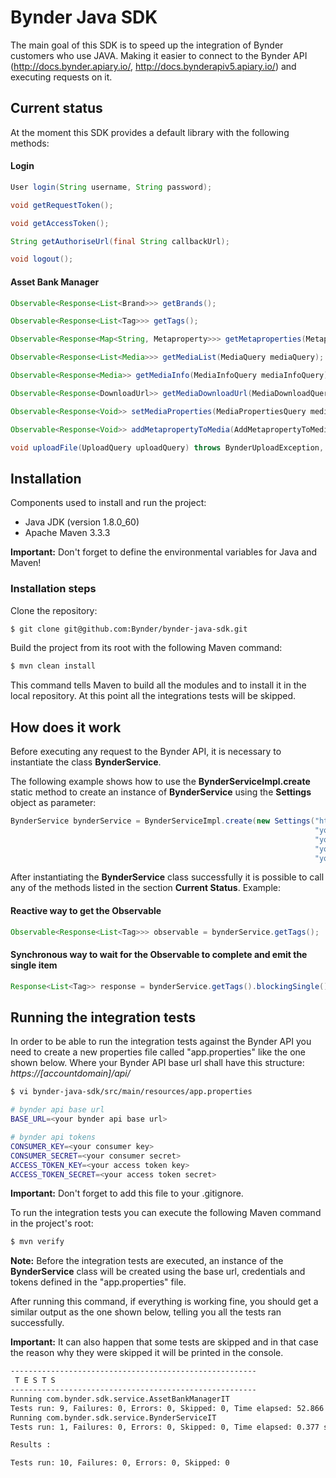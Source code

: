 # Bynder Java SDK

The main goal of this SDK is to speed up the integration of Bynder customers who use JAVA. Making it easier to connect to the Bynder API (http://docs.bynder.apiary.io/, http://docs.bynderapiv5.apiary.io/) and executing requests on it.

## Current status

At the moment this SDK provides a default library with the following methods:

#### Login
```java
User login(String username, String password);

void getRequestToken();

void getAccessToken();

String getAuthoriseUrl(final String callbackUrl);

void logout();
```

#### Asset Bank Manager
```java
Observable<Response<List<Brand>>> getBrands();

Observable<Response<List<Tag>>> getTags();

Observable<Response<Map<String, Metaproperty>>> getMetaproperties(MetapropertyQuery metapropertyQuery);

Observable<Response<List<Media>>> getMediaList(MediaQuery mediaQuery);

Observable<Response<Media>> getMediaInfo(MediaInfoQuery mediaInfoQuery);

Observable<Response<DownloadUrl>> getMediaDownloadUrl(MediaDownloadQuery mediaDownloadQuery);

Observable<Response<Void>> setMediaProperties(MediaPropertiesQuery mediaPropertiesQuery);

Observable<Response<Void>> addMetapropertyToMedia(AddMetapropertyToMediaQuery addMetapropertyToMediaQuery);

void uploadFile(UploadQuery uploadQuery) throws BynderUploadException, IOException, InterruptedException, RuntimeException;
```

## Installation

Components used to install and run the project:
* Java JDK (version 1.8.0_60)
* Apache Maven 3.3.3

<b>Important:</b> Don't forget to define the environmental variables for Java and Maven!

### Installation steps
Clone the repository:
```bash
$ git clone git@github.com:Bynder/bynder-java-sdk.git
```

Build the project from its root with the following Maven command:
```bash
$ mvn clean install
```

This command tells Maven to build all the modules and to install it in the local repository. At this point all the integrations tests will be skipped.

## How does it work
Before executing any request to the Bynder API, it is necessary to instantiate the class <b>BynderService</b>.

The following example shows how to use the <b>BynderServiceImpl.create</b> static method to create an instance of <b>BynderService</b> using the <b>Settings</b> object as parameter:
```java
BynderService bynderService = BynderServiceImpl.create(new Settings("https://example.getbynder.com/api/",
                                                                    "your consumer key",
                                                                    "your consumer secret",
                                                                    "your access token key",
                                                                    "your access token secret"));
```

After instantiating the <b>BynderService</b> class successfully it is possible to call any of the methods listed in the section <b>Current Status</b>. Example:

#### Reactive way to get the Observable
```java
Observable<Response<List<Tag>>> observable = bynderService.getTags();
```

#### Synchronous way to wait for the Observable to complete and emit the single item
```java
Response<List<Tag>> response = bynderService.getTags().blockingSingle();
```

## Running the integration tests

In order to be able to run the integration tests against the Bynder API you need to create a new properties file called "app.properties" like the one shown below. Where your Bynder API base url shall have this structure: <i>https://&#91;accountdomain&#93;/api/</i>
```bash
$ vi bynder-java-sdk/src/main/resources/app.properties

# bynder api base url
BASE_URL=<your bynder api base url>

# bynder api tokens
CONSUMER_KEY=<your consumer key>
CONSUMER_SECRET=<your consumer secret>
ACCESS_TOKEN_KEY=<your access token key>
ACCESS_TOKEN_SECRET=<your access token secret>
```
<b>Important:</b> Don't forget to add this file to your .gitignore.

To run the integration tests you can execute the following Maven command in the project's root:
```bash
$ mvn verify
```
<b>Note:</b> Before the integration tests are executed, an instance of the <b>BynderService</b> class will be created using the base url, credentials and tokens defined in the "app.properties" file.

After running this command, if everything is working fine, you should get a similar output as the one shown below, telling you all the tests ran successfully.

<b>Important:</b> It can also happen that some tests are skipped and in that case the reason why they were skipped it will be printed in the console.
```bash
-------------------------------------------------------
 T E S T S
-------------------------------------------------------
Running com.bynder.sdk.service.AssetBankManagerIT
Tests run: 9, Failures: 0, Errors: 0, Skipped: 0, Time elapsed: 52.866 sec - in com.bynder.sdk.service.AssetBankManagerIT
Running com.bynder.sdk.service.BynderServiceIT
Tests run: 1, Failures: 0, Errors: 0, Skipped: 0, Time elapsed: 0.377 sec - in com.bynder.sdk.service.BynderServiceIT

Results :

Tests run: 10, Failures: 0, Errors: 0, Skipped: 0

```
